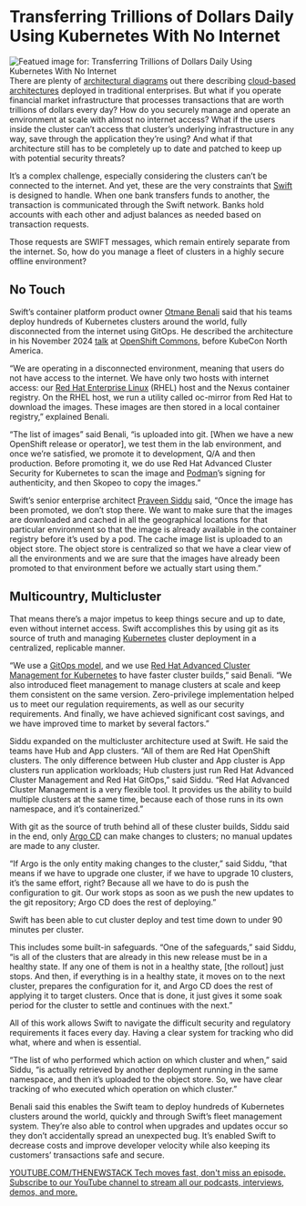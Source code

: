 # Transferring Trillions of Dollars Daily Using Kubernetes With No Internet
![Featued image for: Transferring Trillions of Dollars Daily Using Kubernetes With No Internet](https://cdn.thenewstack.io/media/2025/03/6aa585bc-disconnected-kubernetes-swift-1024x576.jpg)
There are plenty of [architectural diagrams](https://roadmap.sh/software-design-architecture) out there describing [cloud-based architectures](https://thenewstack.io/3-key-practices-for-perfecting-cloud-native-architecture/) deployed in traditional enterprises. But what if you operate financial market infrastructure that processes transactions that are worth trillions of dollars every day? How do you securely manage and operate an environment at scale with almost no internet access? What if the users inside the cluster can’t access that cluster’s underlying infrastructure in any way, save through the application they’re using? And what if that architecture still has to be completely up to date and patched to keep up with potential security threats?

It’s a complex challenge, especially considering the clusters can’t be connected to the internet. And yet, these are the very constraints that [Swift](https://www.swift.com/) is designed to handle. When one bank transfers funds to another, the transaction is communicated through the Swift network. Banks hold accounts with each other and adjust balances as needed based on transaction requests.

Those requests are SWIFT messages, which remain entirely separate from the internet. So, how do you manage a fleet of clusters in a highly secure offline environment?

## No Touch
Swift’s container platform product owner [Otmane Benali](https://www.linkedin.com/in/obenali/) said that his teams deploy hundreds of Kubernetes clusters around the world, fully disconnected from the internet using GitOps. He described the architecture in his November 2024 [talk](https://www.youtube.com/watch?v=wI6pmgznbd8) at [OpenShift Commons](https://commons.openshift.org/), before KubeCon North America.

“We are operating in a disconnected environment, meaning that users do not have access to the internet. We have only two hosts with internet access: our [Red Hat Enterprise Linux](https://www.redhat.com/en/technologies/linux-platforms/enterprise-linux) (RHEL) host and the Nexus container registry. On the RHEL host, we run a utility called oc-mirror from Red Hat to download the images. These images are then stored in a local container registry,” explained Benali.

“The list of images” said Benali, “is uploaded into git. [When we have a new OpenShift release or operator], we test them in the lab environment, and once we’re satisfied, we promote it to development, Q/A and then production. Before promoting it, we do use Red Hat Advanced Cluster Security for Kubernetes to scan the image and [Podman](https://thenewstack.io/use-podman-to-create-and-work-with-virtual-machines/)’s signing for authenticity, and then Skopeo to copy the images.”

Swift’s senior enterprise architect [Praveen Siddu](https://www.linkedin.com/in/praveen-siddu-741b9724/) said, “Once the image has been promoted, we don’t stop there. We want to make sure that the images are downloaded and cached in all the geographical locations for that particular environment so that the image is already available in the container registry before it’s used by a pod. The cache image list is uploaded to an object store. The object store is centralized so that we have a clear view of all the environments and we are sure that the images have already been promoted to that environment before we actually start using them.”

## Multicountry, Multicluster
That means there’s a major impetus to keep things secure and up to date, even without internet access. Swift accomplishes this by using git as its source of truth and managing [Kubernetes](https://thenewstack.io/kubernetes/) cluster deployment in a centralized, replicable manner.

“We use a [GitOps model](https://www.redhat.com/en/topics/devops/what-is-gitops), and we use [Red Hat Advanced Cluster Management for Kubernetes](https://www.redhat.com/en/technologies/management/advanced-cluster-management) to have faster cluster builds,” said Benali. “We also introduced fleet management to manage clusters at scale and keep them consistent on the same version. Zero-privilege implementation helped us to meet our regulation requirements, as well as our security requirements. And finally, we have achieved significant cost savings, and we have improved time to market by several factors.”

Siddu expanded on the multicluster architecture used at Swift. He said the teams have Hub and App clusters. “All of them are Red Hat OpenShift clusters. The only difference between Hub cluster and App cluster is App clusters run application workloads; Hub clusters just run Red Hat Advanced Cluster Management and Red Hat GitOps,” said Siddu. “Red Hat Advanced Cluster Management is a very flexible tool. It provides us the ability to build multiple clusters at the same time, because each of those runs in its own namespace, and it’s containerized.”

With git as the source of truth behind all of these cluster builds, Siddu said in the end, only [Argo CD](https://argo-cd.readthedocs.io/en/stable/) can make changes to clusters; no manual updates are made to any cluster.

“If Argo is the only entity making changes to the cluster,” said Siddu, “that means if we have to upgrade one cluster, if we have to upgrade 10 clusters, it’s the same effort, right? Because all we have to do is push the configuration to git. Our work stops as soon as we push the new updates to the git repository; Argo CD does the rest of deploying.”

Swift has been able to cut cluster deploy and test time down to under 90 minutes per cluster.

This includes some built-in safeguards. “One of the safeguards,” said Siddu, “is all of the clusters that are already in this new release must be in a healthy state. If any one of them is not in a healthy state, [the rollout] just stops. And then, if everything is in a healthy state, it moves on to the next cluster, prepares the configuration for it, and Argo CD does the rest of applying it to target clusters. Once that is done, it just gives it some soak period for the cluster to settle and continues with the next.”

All of this work allows Swift to navigate the difficult security and regulatory requirements it faces every day. Having a clear system for tracking who did what, where and when is essential.

“The list of who performed which action on which cluster and when,” said Siddu, “is actually retrieved by another deployment running in the same namespace, and then it’s uploaded to the object store. So, we have clear tracking of who executed which operation on which cluster.”

Benali said this enables the Swift team to deploy hundreds of Kubernetes clusters around the world, quickly and through Swift’s fleet management system. They’re also able to control when upgrades and updates occur so they don’t accidentally spread an unexpected bug. It’s enabled Swift to decrease costs and improve developer velocity while also keeping its customers’ transactions safe and secure.

[
YOUTUBE.COM/THENEWSTACK
Tech moves fast, don't miss an episode. Subscribe to our YouTube
channel to stream all our podcasts, interviews, demos, and more.
](https://youtube.com/thenewstack?sub_confirmation=1)